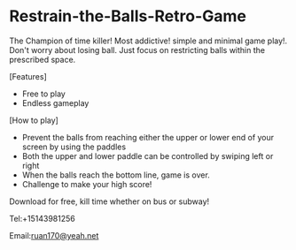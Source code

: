 # Restrain-the-Balls-Retro-Game

The Champion of time killer!
Most addictive! simple and minimal game play!.
Don't worry about losing ball. Just focus on restricting balls within the prescribed space.

[Features]
- Free to play
- Endless gameplay

[How to play]
- Prevent the balls from reaching either the upper or lower end of your screen by using the paddles
- Both the upper and lower paddle can be controlled by swiping left or right
- When the balls reach the bottom line, game is over.
- Challenge to make your high score!

Download for free, kill time whether on bus or subway!

Tel:+15143981256

Email:ruan170@yeah.net
